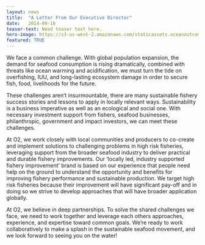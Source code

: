 ```yaml
---
layout: news
title:  "A Letter From Our Executive Director"
date:   2014-09-16
teaser-text: Need teaser text here.
hero-image: https://s3-us-west-2.amazonaws.com/staticassets.oceanoutcomes.org/Denis+Semenov+2.jpg
featured: TRUE
---
```


We face a common challenge. With global population expansion, the demand for seafood consumption is rising dramatically, combined with threats like ocean warming and acidification, we must turn the tide on overfishing, IUU, and long-lasting ecosystem damage in order to secure fish, food, livelihoods for the future. 

These challenges aren’t insurmountable, there are many sustainable fishery success stories and lessons to apply in locally relevant ways. Sustainability is a business imperative as well as an ecological and social one. With necessary investment support from fishers, seafood businesses, philanthropic, government and impact investors, we can meet these challenges.  

At O2, we work closely with local communities and producers to co-create and implement solutions to challenging problems in high risk fisheries, leveraging support from the broader seafood industry to deliver practical and durable fishery improvements.  Our ‘locally led, industry supported fishery improvement’ brand is based on our experience that people need help on the ground to understand the opportunity and benefits for improving fishery performance and sustainable production. We target high risk fisheries because their  improvement will have significant pay-off and in doing so we strive to develop approaches that will have broader application globally.

At O2, we believe in deep partnerships. To solve the shared challenges we face, we need to work together and leverage each others approaches, experience, and expertise toward common goals. We’re ready to work collaboratively to make a splash in the sustainable seafood movement, and we look forward to seeing you on the water! 
